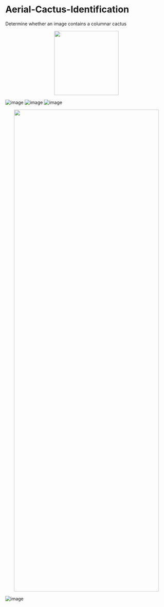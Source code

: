 # Aerial-Cactus-Identification 
Determine whether an image contains a columnar cactus

<p align="center">
  <img src="https://user-images.githubusercontent.com/33135767/92601690-c293c080-f2ca-11ea-88e0-00170a2dda1f.png" width="200" height="200"/>
</p>

![image](https://user-images.githubusercontent.com/33135767/96376411-64e17680-119c-11eb-8bf4-947f2a553030.png)
![image](https://user-images.githubusercontent.com/33135767/96376438-7a56a080-119c-11eb-9715-4e02f3b38af0.png)
![image](https://user-images.githubusercontent.com/33135767/92590600-1f3aaf80-f2ba-11ea-9d7c-6340c6615c9b.png)

<p align="center">
  <img src="https://user-images.githubusercontent.com/33135767/92591312-4a71ce80-f2bb-11ea-9f8a-c7087d0443de.png" width="450" height="1500"/>
</p>

![image](https://user-images.githubusercontent.com/33135767/93018459-87a4cc00-f5ed-11ea-9885-177bd16de0a5.png)

